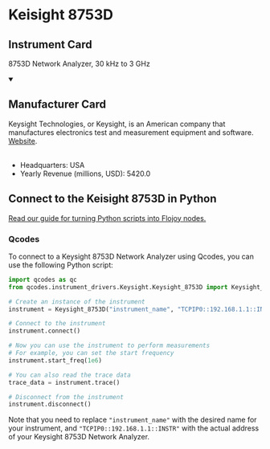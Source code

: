 
# Keisight 8753D

## Instrument Card

8753D Network Analyzer, 30 kHz to 3 GHz

<details open>
<summary><h2>Manufacturer Card</h2></summary>
Keysight Technologies, or Keysight, is an American company that manufactures electronics test and measurement equipment and software. <a href=https://www.keysight.com/us/en/home.html>Website</a>.
<br></br>
<ul>
  <li>Headquarters: USA</li>
  <li>Yearly Revenue (millions, USD): 5420.0</li>
</ul>
</details>

## Connect to the Keisight 8753D in Python

[Read our guide for turning Python scripts into Flojoy nodes.](https://docs.flojoy.ai/custom-nodes/creating-custom-node/)


### Qcodes

To connect to a Keysight 8753D Network Analyzer using Qcodes, you can use the following Python script:

```python
import qcodes as qc
from qcodes.instrument_drivers.Keysight.Keysight_8753D import Keysight_8753D

# Create an instance of the instrument
instrument = Keysight_8753D("instrument_name", "TCPIP0::192.168.1.1::INSTR")

# Connect to the instrument
instrument.connect()

# Now you can use the instrument to perform measurements
# For example, you can set the start frequency
instrument.start_freq(1e6)

# You can also read the trace data
trace_data = instrument.trace()

# Disconnect from the instrument
instrument.disconnect()
```

Note that you need to replace `"instrument_name"` with the desired name for your instrument, and `"TCPIP0::192.168.1.1::INSTR"` with the actual address of your Keysight 8753D Network Analyzer.

